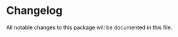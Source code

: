 # Changelog

All notable changes to this package will be documented in this file.

<!-- BEGIN_CHANGELOG -->
